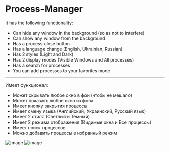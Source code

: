 # Process-Manager

It has the following functionality:
* Can hide any window in the background (so as not to interfere)
* Can show any window from the background
* Has a process close button
* Has a language change (English, Ukrainian, Russian)
* Has 2 styles (Light and Dark)
* Has 2 display modes (Visible Windows and All processes)
* Has a search for processes
* You can add processes to your favorites mode
---
Имеет функционал:
* Может скрывать любое окно в фон (чтобы не мешало)
* Может показать любое окно из фона
* Имеет кнопку закрытия процесса
* Имеет смену языка (Английский, Украинский, Русский язык)
* Имеет 2 стиля (Светлый и Тёмный)
* Имеет 2 режима отображения (Видимые окна и Все процессы)
* Имеет поиск процессов
* Можно добавить процессы в избранный режим

![image](https://github.com/user-attachments/assets/31fb62e6-bc6b-4ec7-9084-0c68bd5f9a90)
![image](https://github.com/user-attachments/assets/727ef117-fe4c-4366-82fa-0bd9135d3eaf)
